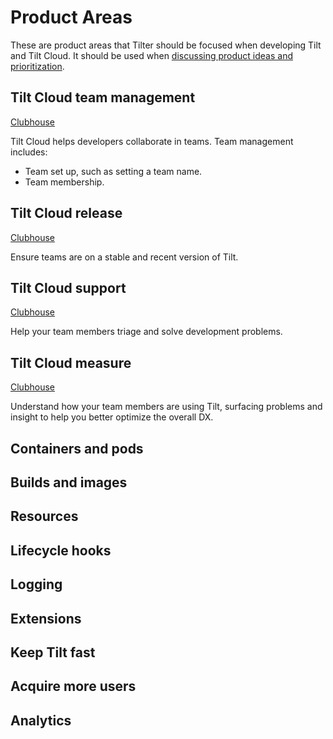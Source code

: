 # Product Areas
These are product areas that Tilter should be focused when developing Tilt and Tilt Cloud. It should be used when [discussing product ideas and prioritization](../product-development/README.md#defining-high-level-business-initiatives-with-clubhouse-epics).

## Tilt Cloud team management
[Clubhouse](https://app.clubhouse.io/windmill/label/6254/tilt-cloud-team-management)

Tilt Cloud helps developers collaborate in teams. Team management includes:
- Team set up, such as setting a team name.
- Team membership.

## Tilt Cloud release
[Clubhouse](https://app.clubhouse.io/windmill/label/5785/tilt-cloud-release)

Ensure teams are on a stable and recent version of Tilt.

## Tilt Cloud support
[Clubhouse](https://app.clubhouse.io/windmill/label/5786/tilt-cloud-support)

Help your team members triage and solve development problems.

## Tilt Cloud measure
[Clubhouse](https://app.clubhouse.io/windmill/label/5787/tilt-cloud-measure)

Understand how your team members are using Tilt, surfacing problems and insight to help you better optimize the overall DX.

## Containers and pods

## Builds and images

## Resources

## Lifecycle hooks

## Logging

## Extensions

## Keep Tilt fast

## Acquire more users

## Analytics

